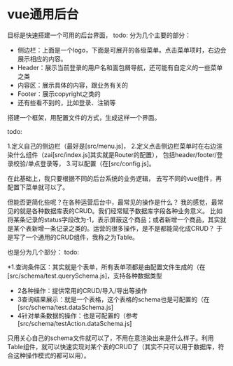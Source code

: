 # vue通用后台

目标是快速搭建一个可用的后台界面，
todo:
分为几个主要的部分：

* 侧边栏：上面是一个logo，下面是可展开的各级菜单。点击菜单项时，右边会展示相应的内容。
* Header：展示当前登录的用户名和面包屑导航，还可能有自定义的一些菜单之类
* 内容区：展示具体的内容，跟业务有关的
* Footer：展示copyright之类的
* 还有些看不到的，比如登录、注销等

搭建一个框架，用配置文件的方式，生成这样一个界面。

todo:

1.定义自己的侧边栏（最好是[src/menu.js]，
2.定义点击侧边栏菜单时在右边渲染什么组件（zai[src/index.js]其实就是Router的配置），
包括header/footer/登录校验/单点登录等，
3.可以配置（在[src/config.js]。

在此基础上，我只要根据不同的后台系统的业务逻辑，
去写不同的vue组件，再配置下菜单就可以了。


但能否更简化些呢？在各种运营后台中，最常见的操作是什么？
我的感觉，最常见的就是各种数据库表的CRUD。我们经常赋予数据库字段各种业务意义。
比如将某条记录的status字段改为-1，表示屏蔽这个商品；或者新增一个商品，其实就是某个表新增一条记录之类的。运营的很多操作，是不是都能简化成CRUD？
于是写了一个通用的CRUD组件，我称之为Table。

也是分为几个部分：
todo:

*1.查询条件区：其实就是个表单，所有表单项都是由配置文件生成的（在[src/schema/test.querySchema.js]，支持各种数据类型
* 2各种操作：提供常用的CRUD/导入/导出等操作
* 3查询结果展示：就是一个表格，这个表格的schema也是可配置的（在[src/schema/test.dataSchema.js]
* 4针对单条数据的操作：也是可配置的（参考[src/schema/testAction.dataSchema.js]

只用关心自己的schema文件就可以了，不用在意渲染出来是什么样子。利用Table组件，就可以快速实现对某个表的CRUD了（其实不只可以用于数据库，符合这种操作模式的都可以用）。

